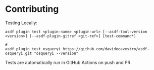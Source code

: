 # Contributing

Testing Locally:

```shell
asdf plugin test <plugin-name> <plugin-url> [--asdf-tool-version <version>] [--asdf-plugin-gitref <git-ref>] [test-command*]

#
asdf plugin test osqueryi https://github.com/davidecavestro/asdf-osqueryi.git "osqueryi --version"
```

Tests are automatically run in GitHub Actions on push and PR.
